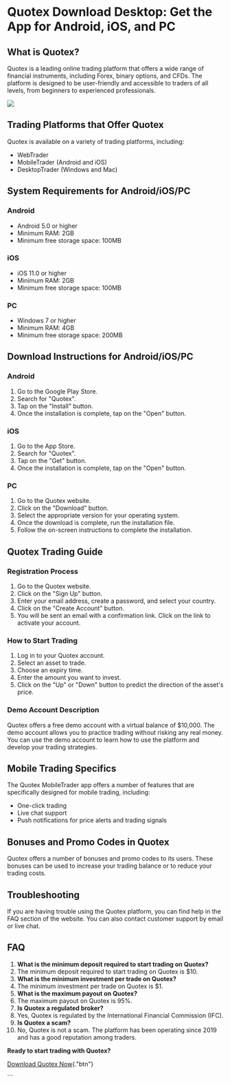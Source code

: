 # Quotex Download Desktop: Get the App for Android, iOS, and PC

## What is Quotex?

Quotex is a leading online trading platform that offers a wide range of
financial instruments, including Forex, binary options, and CFDs. The
platform is designed to be user-friendly and accessible to traders of
all levels, from beginners to experienced professionals.

[![](https://static.quotex.io/files/5_en/300_250.jpg)](https://traff.sbs/brokerqxsignupf)

## Trading Platforms that Offer Quotex

Quotex is available on a variety of trading platforms, including:

-   WebTrader
-   MobileTrader (Android and iOS)
-   DesktopTrader (Windows and Mac)

## System Requirements for Android/iOS/PC

### Android

-   Android 5.0 or higher
-   Minimum RAM: 2GB
-   Minimum free storage space: 100MB

### iOS

-   iOS 11.0 or higher
-   Minimum RAM: 2GB
-   Minimum free storage space: 100MB

### PC

-   Windows 7 or higher
-   Minimum RAM: 4GB
-   Minimum free storage space: 200MB

## Download Instructions for Android/iOS/PC

### Android

1.  Go to the Google Play Store.
2.  Search for "Quotex".
3.  Tap on the "Install" button.
4.  Once the installation is complete, tap on the "Open" button.

### iOS

1.  Go to the App Store.
2.  Search for "Quotex".
3.  Tap on the "Get" button.
4.  Once the installation is complete, tap on the "Open" button.

### PC

1.  Go to the Quotex website.
2.  Click on the "Download" button.
3.  Select the appropriate version for your operating system.
4.  Once the download is complete, run the installation file.
5.  Follow the on-screen instructions to complete the installation.

## Quotex Trading Guide

### Registration Process

1.  Go to the Quotex website.
2.  Click on the "Sign Up" button.
3.  Enter your email address, create a password, and select your
    country.
4.  Click on the "Create Account" button.
5.  You will be sent an email with a confirmation link. Click on the
    link to activate your account.

### How to Start Trading

1.  Log in to your Quotex account.
2.  Select an asset to trade.
3.  Choose an expiry time.
4.  Enter the amount you want to invest.
5.  Click on the "Up" or "Down" button to predict the
    direction of the asset\'s price.

### Demo Account Description

Quotex offers a free demo account with a virtual balance of \$10,000.
The demo account allows you to practice trading without risking any real
money. You can use the demo account to learn how to use the platform and
develop your trading strategies.

## Mobile Trading Specifics

The Quotex MobileTrader app offers a number of features that are
specifically designed for mobile trading, including:

-   One-click trading
-   Live chat support
-   Push notifications for price alerts and trading signals

## Bonuses and Promo Codes in Quotex

Quotex offers a number of bonuses and promo codes to its users. These
bonuses can be used to increase your trading balance or to reduce your
trading costs.

## Troubleshooting

If you are having trouble using the Quotex platform, you can find help
in the FAQ section of the website. You can also contact customer support
by email or live chat.

## FAQ

1.  **What is the minimum deposit required to start trading on Quotex?**
2.  The minimum deposit required to start trading on Quotex is \$10.
3.  **What is the minimum investment per trade on Quotex?**
4.  The minimum investment per trade on Quotex is \$1.
5.  **What is the maximum payout on Quotex?**
6.  The maximum payout on Quotex is 95%.
7.  **Is Quotex a regulated broker?**
8.  Yes, Quotex is regulated by the International Financial Commission
    (IFC).
9.  **Is Quotex a scam?**
10. No, Quotex is not a scam. The platform has been operating since 2019
    and has a good reputation among traders.

**Ready to start trading with Quotex?**

[Download Quotex
Now](\%22https://traff.sbs/quotexonelink\%22){."btn"}

\`\`\`

